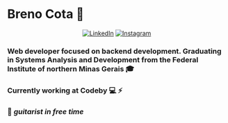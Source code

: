 # Breno Cota :metal:

<p align="center">  
 <a href="https://www.linkedin.com/in/breno-cota-a51711177/"><img alt="LinkedIn" src="https://img.shields.io/badge/LinkedIn-Breno%20Cota-blue?logo=linkedin?logo=linkedin"></a>
 <a href="https://www.instagram.com/dbrno/"><img alt="Instagram" src="https://img.shields.io/badge/Instagram-Breno%20Cota-green?logo=instagram?logo=instagram"></a>
</p>

### Web developer focused on backend development. Graduating in Systems Analysis and Development from the Federal Institute of northern Minas Gerais :mortar_board: 
### Currently working at Codeby :computer: :zap:



### :guitar: *guitarist in free time*

